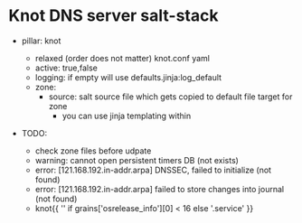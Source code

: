 # Knot DNS server salt-stack

+ pillar: knot
  + relaxed (order does not matter) knot.conf yaml 
  + active: true,false
  + logging: if empty will use defaults.jinja:log_default
  + zone:
    + source: salt source file which gets copied to default file target for zone
      + you can use jinja templating within

+ TODO:
  + check zone files before udpate
  + warning: cannot open persistent timers DB (not exists)
  + error: [121.168.192.in-addr.arpa] DNSSEC, failed to initialize (not found)
  + error: [121.168.192.in-addr.arpa] failed to store changes into journal (not found)
  + knot{{ '' if grains['osrelease_info'][0] < 16 else '.service' }}